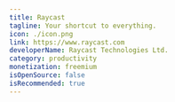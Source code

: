 ```yaml
---
title: Raycast
tagline: Your shortcut to everything.
icon: ./icon.png
link: https://www.raycast.com
developerName: Raycast Technologies Ltd.
category: productivity
monetization: freemium
isOpenSource: false
isRecommended: true
---
```


